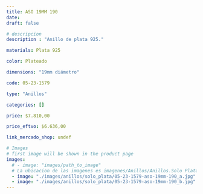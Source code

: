 ```yaml
---
title: ASO 19MM 190
date: 
draft: false

# descripcion
description : "Anillo de plata 925."

materials: Plata 925

color: Plateado

dimensions: "19mm diámetro"

code: 05-23-1579

type: "Anillos"

categories: []

price: $7.810,00

price_eftvo: $6.636,00

link_mercado_shop: undef

# Images
# first image will be shown in the product page
images:
  # - image: "images/path_to_image"
  # La ubicacion de las imagenes es imagenes/Anillos/Anillos.Solo Plata/05-23-1579-aso-19mm-190
  - image: "./images/anillos/solo_plata/05-23-1579-aso-19mm-190_a.jpg"
  - image: "./images/anillos/solo_plata/05-23-1579-aso-19mm-190_b.jpg"
---
```

